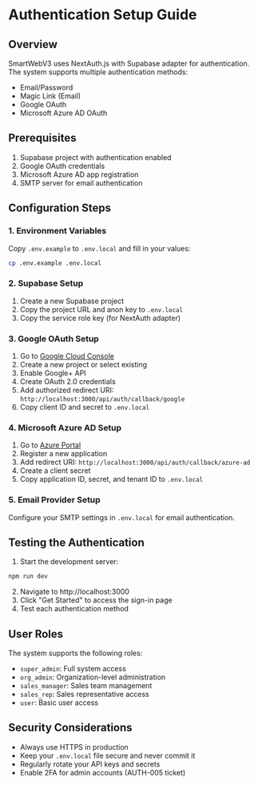 # Authentication Setup Guide

## Overview
SmartWebV3 uses NextAuth.js with Supabase adapter for authentication. The system supports multiple authentication methods:
- Email/Password
- Magic Link (Email)
- Google OAuth
- Microsoft Azure AD OAuth

## Prerequisites
1. Supabase project with authentication enabled
2. Google OAuth credentials
3. Microsoft Azure AD app registration
4. SMTP server for email authentication

## Configuration Steps

### 1. Environment Variables
Copy `.env.example` to `.env.local` and fill in your values:

```bash
cp .env.example .env.local
```

### 2. Supabase Setup
1. Create a new Supabase project
2. Copy the project URL and anon key to `.env.local`
3. Copy the service role key (for NextAuth adapter)

### 3. Google OAuth Setup
1. Go to [Google Cloud Console](https://console.cloud.google.com/)
2. Create a new project or select existing
3. Enable Google+ API
4. Create OAuth 2.0 credentials
5. Add authorized redirect URI: `http://localhost:3000/api/auth/callback/google`
6. Copy client ID and secret to `.env.local`

### 4. Microsoft Azure AD Setup
1. Go to [Azure Portal](https://portal.azure.com/)
2. Register a new application
3. Add redirect URI: `http://localhost:3000/api/auth/callback/azure-ad`
4. Create a client secret
5. Copy application ID, secret, and tenant ID to `.env.local`

### 5. Email Provider Setup
Configure your SMTP settings in `.env.local` for email authentication.

## Testing the Authentication

1. Start the development server:
```bash
npm run dev
```

2. Navigate to http://localhost:3000
3. Click "Get Started" to access the sign-in page
4. Test each authentication method

## User Roles
The system supports the following roles:
- `super_admin`: Full system access
- `org_admin`: Organization-level administration
- `sales_manager`: Sales team management
- `sales_rep`: Sales representative access
- `user`: Basic user access

## Security Considerations
- Always use HTTPS in production
- Keep your `.env.local` file secure and never commit it
- Regularly rotate your API keys and secrets
- Enable 2FA for admin accounts (AUTH-005 ticket)